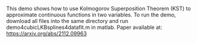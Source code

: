 This demo shows how to use Kolmogorov Superposition Theorem (KST) to approximate continuous functions in two variables. To run the demo, download all files into the same directory and run demo4cubicLKBsplines4datafit.m in matlab. 
Paper available at: https://arxiv.org/abs/2112.09963
